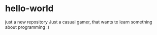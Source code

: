 # hello-world
just a new repository
Just a casual gamer, that wants to learn something about programming :)
